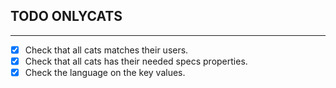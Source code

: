 ## TODO ONLYCATS
---
- [x] Check that all cats matches their users.
- [x] Check that all cats has their needed specs properties.
- [x] Check the language on the key values.
